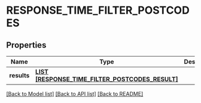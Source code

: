 # RESPONSE_TIME_FILTER_POSTCODES

## Properties
Name | Type | Description | Notes
------------ | ------------- | ------------- | -------------
**results** | [**LIST [RESPONSE_TIME_FILTER_POSTCODES_RESULT]**](ResponseTimeFilterPostcodesResult.md) |  | [default to null]

[[Back to Model list]](../README.md#documentation-for-models) [[Back to API list]](../README.md#documentation-for-api-endpoints) [[Back to README]](../README.md)


